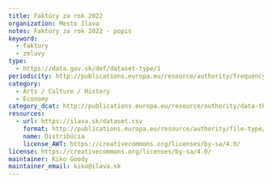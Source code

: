 ```yaml
---
title: Faktúry za rok 2022
organization: Mesto Ilava
notes: Faktúry za rok 2022 - popis
keyword:
  - faktury
  - zmluvy
type:
  - https://data.gov.sk/def/dataset-type/1
periodicity: http://publications.europa.eu/resource/authority/frequency/ANNUAL
category:
  - Arts / Culture / History
  - Economy
category_dcat: http://publications.europa.eu/resource/authority/data-theme/ECON
resources:
  - url: https://ilava.sk/dataset.csv
    format: http://publications.europa.eu/resource/authority/file-type/CSV
    name: Distribúcia
    license_AWT: https://creativecommons.org/licenses/by-sa/4.0/
license: https://creativecommons.org/licenses/by-sa/4.0/
maintainer: Kiko Goody
maintainer_email: kiko@ilava.sk
---
```

